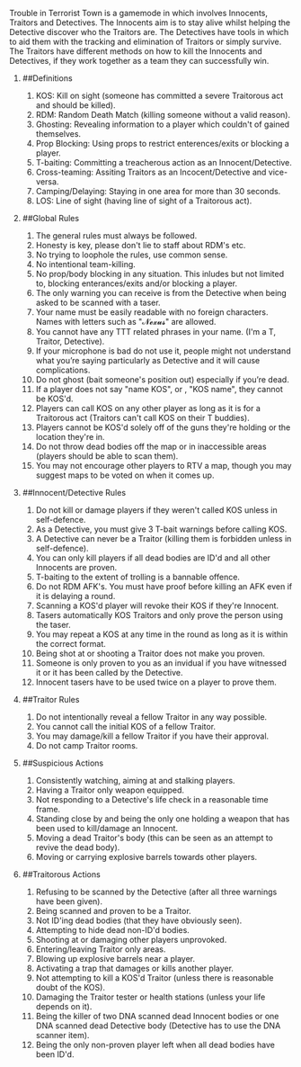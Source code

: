 Trouble in Terrorist Town is a gamemode in which involves Innocents, Traitors and Detectives. The Innocents aim is to stay alive whilst helping the Detective discover who the Traitors are. The Detectives have tools in which to aid them with the tracking and elimination of Traitors or simply survive. The Traitors have different methods on how to kill the Innocents and Detectives, if they work together as a team they can successfully win.

1. ##Definitions
	1. KOS: Kill on sight (someone has committed a severe Traitorous act and should be killed). 
	2. RDM: Random Death Match (killing someone without a valid reason).
	3. Ghosting: Revealing information to a player which couldn't of gained themselves.
	4. Prop Blocking: Using props to restrict enterences/exits or blocking a player.
	5. T-baiting: Committing a treacherous action as an Innocent/Detective.
	6. Cross-teaming: Assiting Traitors as an Incocent/Detective and vice-versa.
	7. Camping/Delaying: Staying in one area for more than 30 seconds.
	8. LOS: Line of sight (having line of sight of a Traitorous act).

2. ##Global Rules
	1. The general rules must always be followed.
	2. Honesty is key, please don't lie to staff about RDM's etc.
	3. No trying to loophole the rules, use common sense.
	4. No intentional team-killing.
	5. No prop/body blocking in any situation. This inludes but not limited to, blocking enterances/exits and/or blocking a player.
	6. The only warning you can receive is from the Detective when being asked to be scanned with a taser.
	7. Your name must be easily readable with no foreign characters. Names with letters such as "𝓝𝓮𝔁𝓾𝓼" are allowed.
	8. You cannot have any TTT related phrases in your name. (I'm a T, Traitor, Detective).
	9. If your microphone is bad do not use it, people might not understand what you’re saying particularly as Detective and it will cause complications.
	10. Do not ghost (bait someone's position out) especially if you’re dead.
	11. If a player does not say "name KOS", or , "KOS name", they cannot be KOS'd.
	12. Players can call KOS on any other player as long as it is for a Traitorous act (Traitors can't call KOS on their T buddies). 
	13. Players cannot be KOS'd solely off of the guns they're holding or the location they're in.
	14. Do not throw dead bodies off the map or in inaccessible areas (players should be able to scan them).
	14. You may not encourage other players to RTV a map, though you may suggest maps to be voted on when it comes up.

3. ##Innocent/Detective Rules
	1. Do not kill or damage players if they weren't called KOS unless in self-defence.
	2. As a Detective, you must give 3 T-bait warnings before calling KOS.
	3. A Detective can never be a Traitor (killing them is forbidden unless in self-defence).
	4. You can only kill players if all dead bodies are ID'd and all other Innocents are proven.
	5. T-baiting to the extent of trolling is a bannable offence.
	6. Do not RDM AFK's. You must have proof before killing an AFK even if it is delaying a round.
	7. Scanning a KOS'd player will revoke their KOS if they're Innocent.
	8. Tasers automatically KOS Traitors and only prove the person using the taser.
	9. You may repeat a KOS at any time in the round as long as it is within the correct format.
	10. Being shot at or shooting a Traitor does not make you proven.
	11. Someone is only proven to you as an invidual if you have witnessed it or it has been called by the Detective.
	12. Innocent tasers have to be used twice on a player to prove them.

4. ##Traitor Rules
	1. Do not intentionally reveal a fellow Traitor in any way possible.
	2. You cannot call the initial KOS of a fellow Traitor.
	3. You may damage/kill a fellow Traitor if you have their approval.
	4. Do not camp Traitor rooms.

5. ##Suspicious Actions
	1. Consistently watching, aiming at and stalking players.
	2. Having a Traitor only weapon equipped.
	3. Not responding to a Detective's life check in a reasonable time frame.
	4. Standing close by and being the only one holding a weapon that has been used to kill/damage an Innocent.
	5. Moving a dead Traitor's body (this can be seen as an attempt to revive the dead body).
	6. Moving or carrying explosive barrels towards other players.

6. ##Traitorous Actions
	1. Refusing to be scanned by the Detective (after all three warnings have been given).
	2. Being scanned and proven to be a Traitor.
	3. Not ID'ing dead bodies (that they have obviously seen).
	4. Attempting to hide dead non-ID'd bodies.
	5. Shooting at or damaging other players unprovoked.
	6. Entering/leaving Traitor only areas.
	7. Blowing up explosive barrels near a player.
	8. Activating a trap that damages or kills another player.
	9. Not attempting to kill a KOS'd Traitor (unless there is reasonable doubt of the KOS).
	10. Damaging the Traitor tester or health stations (unless your life depends on it).
	11. Being the killer of two DNA scanned dead Innocent bodies or one DNA scanned dead Detective body (Detective has to use the DNA scanner item).
	12. Being the only non-proven player left when all dead bodies have been ID'd.
